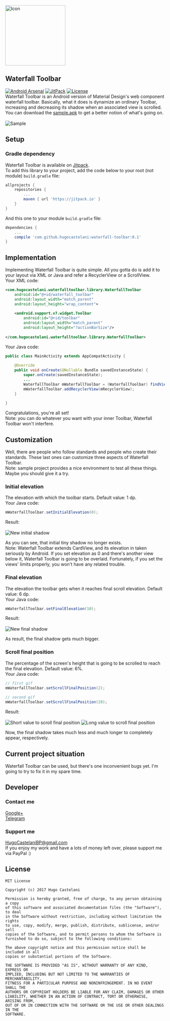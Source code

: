 <img src="/.github/icon.png" width="190px" alt="Icon"/>

## Waterfall Toolbar
[![Android Arsenal](https://img.shields.io/badge/Android%20Arsenal-Waterfall%20Toolbar-brightgreen.svg)](https://android-arsenal.com/details/1/6232)
[![JitPack](https://jitpack.io/v/hugocastelani/waterfall-toolbar.svg)](https://jitpack.io/#hugocastelani/waterfall-toolbar)
[![License](https://img.shields.io/github/license/hugocastelani/waterfall-toolbar.svg)](https://github.com/hugocastelani/waterfall-toolbar/blob/master/LICENSE)<br>
Waterfall Toolbar is an Android version of Material Design's web component waterfall toolbar. Basically, what it does is dynamize an ordinary Toolbar, increasing and decreasing its shadow when an associated view is scrolled.<br>
You can download the <a href="https://raw.githubusercontent.com/hugocastelani/waterfall-toolbar/master/sample.apk">sample.apk</a> to get a better notion of what's going on.<br><br>
<img src="/.github/sample.gif" alt="Sample"/>

## Setup
### Gradle dependency
Waterfall Toolbar is available on <a href="https://jitpack.io/#hugocastelani/waterfall-toolbar">Jitpack</a>.<br>
To add this library to your project, add the code below to your root (not module) ``build.gradle`` file:
```gradle
allprojects {
    repositories {
        ...
        maven { url 'https://jitpack.io' }
    }
}
 ```

And this one to your module `build.gradle` file:
``` gradle
dependencies {
    ...
    compile 'com.github.hugocastelani:waterfall-toolbar:0.1'
}
```

## Implementation
Implementing Waterfall Toolbar is quite simple. All you gotta do is add it to your layout via XML or Java and refer a RecyclerView or a ScrollView.<br>
Your XML code: 
```xml
<com.hugocastelani.waterfalltoolbar.library.WaterfallToolbar
    android:id="@+id/waterfall_toolbar"
    android:layout_width="match_parent"
    android:layout_height="wrap_content">
    
    <android.support.v7.widget.Toolbar
        android:id="@+id/toolbar"
        android:layout_width="match_parent"
        android:layout_height="?actionBarSize"/>
        
</com.hugocastelani.waterfalltoolbar.library.WaterfallToolbar>
```

Your Java code:
```java
public class MainActivity extends AppCompatActivity {
 
    @Override
    public void onCreate(@Nullable Bundle savedInstanceState) {
        super.onCreate(savedInstanceState);
        ...
        WaterfallToolbar mWaterfallToolbar = (WaterfallToolbar) findViewById(R.id.waterfall_toolbar);
        mWaterfallToolbar.addRecyclerView(mRecyclerView);
    }
    
}
```

Congratulations, you're all set!<br>
Note: you can do whatever you want with your inner Toolbar, Waterfall Toolbar won't interfere.

## Customization
Well, there are people who follow standards and people who create their standards. These last ones can customize three aspects of Waterfall Toolbar.<br>
Note: sample project provides a nice environment to test all these things. Maybe you should give it a try.  

### Initial elevation
The elevation with which the toolbar starts. Default value: 1 dp.<br>
Your Java code:
```java
mWaterfallToolbar.setInitialElevation(0);
```

Result:<br><br>
<img src="/.github/initial.gif" alt="New initial shadow"/>

As you can see, that initial tiny shadow no longer exists.<br>
Note: Waterfall Toolbar extends CardView, and its elevation in taken seriously by Android. If you set elevation as 0 and there's another view below it, Waterfall Toolbar is going to be overlaid. Fortunately, if you set the views' limits properly, you won't have any related trouble.  

### Final elevation
The elevation the toolbar gets when it reaches final scroll elevation. Default value: 6 dp.<br>
Your Java code:
```java
mWaterfallToolbar.setFinalElevation(10);
```

Result:<br><br>
<img src="/.github/final.gif" alt="New final shadow"/>

As result, the final shadow gets much bigger.

### Scroll final position
The percentage of the screen's height that is going to be scrolled to reach the final elevation. Default value: 6%.<br>
Your Java code:
```java
// first gif
mWaterfallToolbar.setScrollFinalPosition(2);
 
// second gif
mWaterfallToolbar.setScrollFinalPosition(20);
```

Result:<br><br>
<img src="/.github/short.gif" alt="Short value to scroll final position"/>
<img src="/.github/long.gif" alt="Long value to scroll final position"/>

Now, the final shadow takes much less and much longer to completely appear, respectively.

## Current project situation
Waterfall Toolbar can be used, but there's one inconvenient bugs yet. I'm going to try to fix it in my spare time.

## Developer
### Contact me
<a href="https://plus.google.com/+HugoCastelaniBP">Google+</a><br>
<a href="https://t.me/HugoCastelani">Telegram</a>

### Support me
HugoCastelaniBP@gmail.com<br>
If you enjoy my work and have a lots of money left over, please support me via PayPal :)<br>

## License
    MIT License
     
    Copyright (c) 2017 Hugo Castelani
     
    Permission is hereby granted, free of charge, to any person obtaining a copy
    of this software and associated documentation files (the "Software"), to deal
    in the Software without restriction, including without limitation the rights
    to use, copy, modify, merge, publish, distribute, sublicense, and/or sell
    copies of the Software, and to permit persons to whom the Software is
    furnished to do so, subject to the following conditions:
     
    The above copyright notice and this permission notice shall be included in all
    copies or substantial portions of the Software.
     
    THE SOFTWARE IS PROVIDED "AS IS", WITHOUT WARRANTY OF ANY KIND, EXPRESS OR
    IMPLIED, INCLUDING BUT NOT LIMITED TO THE WARRANTIES OF MERCHANTABILITY,
    FITNESS FOR A PARTICULAR PURPOSE AND NONINFRINGEMENT. IN NO EVENT SHALL THE
    AUTHORS OR COPYRIGHT HOLDERS BE LIABLE FOR ANY CLAIM, DAMAGES OR OTHER
    LIABILITY, WHETHER IN AN ACTION OF CONTRACT, TORT OR OTHERWISE, ARISING FROM,
    OUT OF OR IN CONNECTION WITH THE SOFTWARE OR THE USE OR OTHER DEALINGS IN THE
    SOFTWARE.
